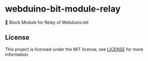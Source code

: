 # webduino-bit-module-relay
🔌 Block Module for Relay of Webduino:bit

## License
This project is licensed under the MIT license, see [LICENSE](LICENSE) for more information.
